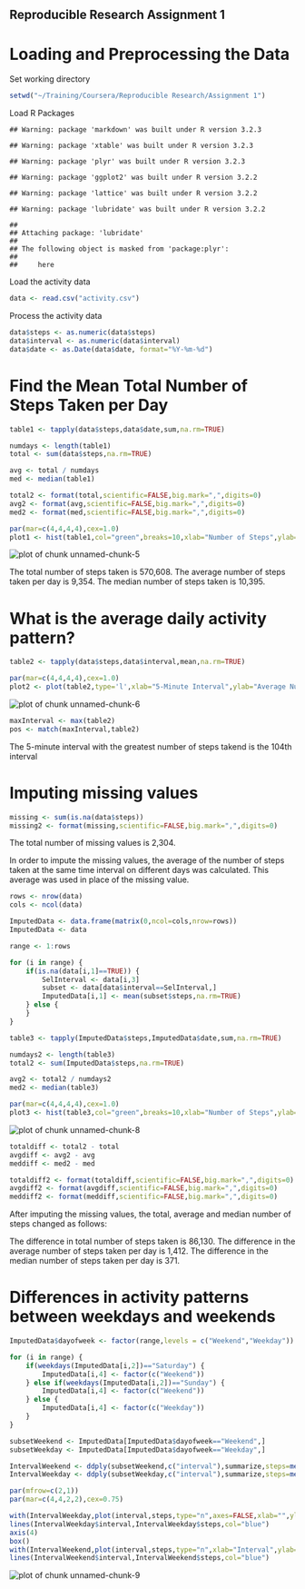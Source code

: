 ## Reproducible Research Assignment 1

# Loading and Preprocessing the Data

Set working directory


```r
setwd("~/Training/Coursera/Reproducible Research/Assignment 1")
```

Load R Packages


```
## Warning: package 'markdown' was built under R version 3.2.3
```

```
## Warning: package 'xtable' was built under R version 3.2.3
```

```
## Warning: package 'plyr' was built under R version 3.2.3
```

```
## Warning: package 'ggplot2' was built under R version 3.2.2
```

```
## Warning: package 'lattice' was built under R version 3.2.2
```

```
## Warning: package 'lubridate' was built under R version 3.2.2
```

```
## 
## Attaching package: 'lubridate'
## 
## The following object is masked from 'package:plyr':
## 
##     here
```
Load the activity data


```r
data <- read.csv("activity.csv")
```

Process the activity data


```r
data$steps <- as.numeric(data$steps)
data$interval <- as.numeric(data$interval)
data$date <- as.Date(data$date, format="%Y-%m-%d")
```

# Find the Mean Total Number of Steps Taken per Day


```r
table1 <- tapply(data$steps,data$date,sum,na.rm=TRUE)

numdays <- length(table1)
total <- sum(data$steps,na.rm=TRUE)

avg <- total / numdays
med <- median(table1)

total2 <- format(total,scientific=FALSE,big.mark=",",digits=0)
avg2 <- format(avg,scientific=FALSE,big.mark=",",digits=0)
med2 <- format(med,scientific=FALSE,big.mark=",",digits=0)

par(mar=c(4,4,4,4),cex=1.0)
plot1 <- hist(table1,col="green",breaks=10,xlab="Number of Steps",ylab="Frequency (Days)",main="Histogram of Number of Steps per Day")
```

![plot of chunk unnamed-chunk-5](figure/unnamed-chunk-5-1.png) 

The total number of steps taken is 570,608.
The average number of steps taken per day is 9,354.
The median number of steps taken is 10,395.

# What is the average daily activity pattern?


```r
table2 <- tapply(data$steps,data$interval,mean,na.rm=TRUE)

par(mar=c(4,4,4,4),cex=1.0)
plot2 <- plot(table2,type='l',xlab="5-Minute Interval",ylab="Average Number of Steps",main="Average Number of Steps Taken Throughout the Day (5-Minute Intervals)")
```

![plot of chunk unnamed-chunk-6](figure/unnamed-chunk-6-1.png) 

```r
maxInterval <- max(table2)
pos <- match(maxInterval,table2)
```

The 5-minute interval with the greatest number of steps takend is the 104th interval

# Imputing missing values


```r
missing <- sum(is.na(data$steps))
missing2 <- format(missing,scientific=FALSE,big.mark=",",digits=0)
```

The total number of missing values is 2,304.

In order to impute the missing values, the average of the number of steps taken at the same time interval on different days was calculated.  This average was used in place of the missing value.


```r
rows <- nrow(data)
cols <- ncol(data)

ImputedData <- data.frame(matrix(0,ncol=cols,nrow=rows))
ImputedData <- data

range <- 1:rows

for (i in range) {
    if(is.na(data[i,1]==TRUE)) {
        SelInterval <- data[i,3]
        subset <- data[data$interval==SelInterval,]
        ImputedData[i,1] <- mean(subset$steps,na.rm=TRUE)
    } else {
    }
}

table3 <- tapply(ImputedData$steps,ImputedData$date,sum,na.rm=TRUE)

numdays2 <- length(table3)
total2 <- sum(ImputedData$steps,na.rm=TRUE)

avg2 <- total2 / numdays2
med2 <- median(table3)

par(mar=c(4,4,4,4),cex=1.0)
plot3 <- hist(table3,col="green",breaks=10,xlab="Number of Steps",ylab="Frequency (Days)",main="Histogram of Number of Steps per Day (with Imputed Values)")
```

![plot of chunk unnamed-chunk-8](figure/unnamed-chunk-8-1.png) 

```r
totaldiff <- total2 - total
avgdiff <- avg2 - avg
meddiff <- med2 - med

totaldiff2 <- format(totaldiff,scientific=FALSE,big.mark=",",digits=0)
avgdiff2 <- format(avgdiff,scientific=FALSE,big.mark=",",digits=0)
meddiff2 <- format(meddiff,scientific=FALSE,big.mark=",",digits=0)
```

After imputing the missing values, the total, average and median number of steps changed as follows:

The difference in total number of steps taken is 86,130.
The difference in the average number of steps taken per day is 1,412.
The difference in the median number of steps taken per day is 371.

# Differences in activity patterns between weekdays and weekends


```r
ImputedData$dayofweek <- factor(range,levels = c("Weekend","Weekday"))

for (i in range) {
    if(weekdays(ImputedData[i,2])=="Saturday") {
        ImputedData[i,4] <- factor(c("Weekend"))
    } else if(weekdays(ImputedData[i,2])=="Sunday") {
        ImputedData[i,4] <- factor(c("Weekend"))
    } else {
        ImputedData[i,4] <- factor(c("Weekday"))
    }
}

subsetWeekend <- ImputedData[ImputedData$dayofweek=="Weekend",]
subsetWeekday <- ImputedData[ImputedData$dayofweek=="Weekday",]

IntervalWeekend <- ddply(subsetWeekend,c("interval"),summarize,steps=mean(steps))
IntervalWeekday <- ddply(subsetWeekday,c("interval"),summarize,steps=mean(steps))

par(mfrow=c(2,1))
par(mar=c(4,4,2,2),cex=0.75)

with(IntervalWeekday,plot(interval,steps,type="n",axes=FALSE,xlab="",ylab="",main="Weekday",ylim=c(0,200)))
lines(IntervalWeekday$interval,IntervalWeekday$steps,col="blue")
axis(4)
box()
with(IntervalWeekend,plot(interval,steps,type="n",xlab="Interval",ylab="Number of Steps",main="Weekend",ylim=c(0,200)))
lines(IntervalWeekend$interval,IntervalWeekend$steps,col="blue")
```

![plot of chunk unnamed-chunk-9](figure/unnamed-chunk-9-1.png) 
